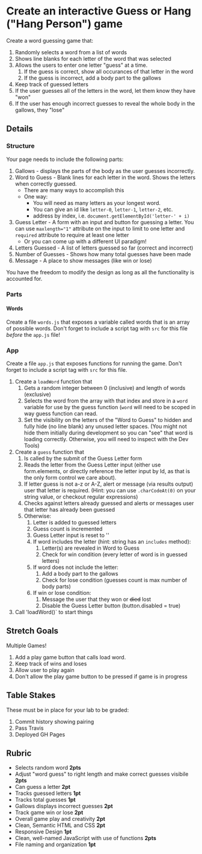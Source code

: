 # Create an interactive Guess or Hang ("Hang Person") game

Create a word guessing game that:

1. Randomly selects a word from a list of words
1. Shows line blanks for each letter of the word that was selected
1. Allows the users to enter one letter "guess" at a time.
    1. If the guess is correct, show all occurances of that letter in the word
    1. If the guess is incorrect, add a body part to the gallows
1. Keep track of guessed letters
1. If the user guesses all of the letters in the word, let them know they have "won"
1. If the user has enough incorrect guesses to reveal the whole body in the gallows, they "lose"

## Details

### Structure

Your page needs to include the following parts:

1. Gallows - displays the parts of the body as the user guesses incorrectly.
2. Word to Guess - Blank lines for each letter in the word. Shows the letters when correctly guessed.
    * There are many ways to accomplish this
    * One way:
        * You will need as many letters as your longest word.
        * You can give an id like `letter-0`, `letter-1`, `letter-2`, etc. 
        * address by index, i.e. `document.getElementById('letter-' + i)`
3. Guess Letter - A form with an input and button for guessing a letter. You can use `maxlength="1"` attribute on the input to limit to one letter and `required` attribute to require at least one letter
    * Or you can come up with a different UI paradigm!
4. Letters Guessed - A list of letters guessed so far (correct and incorrect)
5. Number of Guesses - Shows how many total guesses have been made
6. Message - A place to show messages (like win or lose)

You have the freedom to modify the design as long as all the functionality is accounted for.

### Parts

#### Words

Create a file `words.js` that exposes a variable called words that is an array of possible words. 
Don't forget to include a script tag with `src` for this file _before_ the `app.js` file!

### App

Create a file `app.js` that exposes functions for running the game. 
Don't forget to include a script tag with `src` for this file.

1. Create a `loadWord` function that
    1. Gets a random integer between 0 (inclusive) and length of words (exclusive)
    1. Selects the word from the array with that index and store in a `word` variable for use by the guess function (`word` 
    will need to be scoped in way guess function can read.
    1. Set the visibility on the letters of the "Word to Guess" to hidden and fully hide 
    (no line blank) any unused letter spaces. (You might not hide them initially during development so you can "see" that
    word is loading correctly. Otherwise, you will need to inspect with the Dev Tools)
1. Create a `guess` function that
    1. Is called by the submit of the Guess Letter form
    1. Reads the letter from the Guess Letter input (either use form.elements, or directly reference the letter input by Id, as that is the only form control we care about).
    1. If letter guess is not a-z or A-Z, alert or message (via results output) user that letter is required. (Hint:
    you can use `.charCodeAt(0)` on your string value, or checkout regular expressions)
    1. Checks against letters already guessed and alerts or messages user that letter has already
    been guessed
    1. Otherwise:
        1. Letter is added to guessed letters
        1. Guess count is incremented
        1. Guess Letter input is reset to ''
        1. If word includes the letter (hint: string has an `includes` method):
            1. Letter(s) are revealed in Word to Guess
            1. Check for win condition (every letter of word is in guessed letters)
        1. If word does not include the letter:
            1. Add a body part to the gallows
            1. Check for lose condition (guesses count is max number of body parts)
        1. If win or lose condition:
            1. Message the user that they won or ~~died~~ lost
            1. Disable the Guess Letter button (button.disabled = true)
1. Call 'loadWord()` to start things
            
## Stretch Goals

Multiple Games!

1. Add a play game button that calls load word.
1. Keep track of wins and loses
1. Allow user to play again
1. Don't allow the play game button to be pressed if game is in progress

## Table Stakes

These must be in place for your lab to be graded:

1. Commit history showing pairing
1. Pass Travis
1. Deployed GH Pages

## Rubric

* Selects random word **2pts**
* Adjust "word guess" to right length and make correct guesses visibile **2pts**
* Can guess a letter **2pt**
* Tracks guessed letters **1pt**
* Tracks total guesses **1pt**
* Gallows displays incorrect guesses **2pt**
* Track game win or lose **2pt**
* Overall game play and creativity **2pt**
* Clean, Semantic HTML and CSS **2pt**
* Responsive Design **1pt**
* Clean, well-named JavaScript with use of functions **2pts**
* File naming and organization **1pt**
